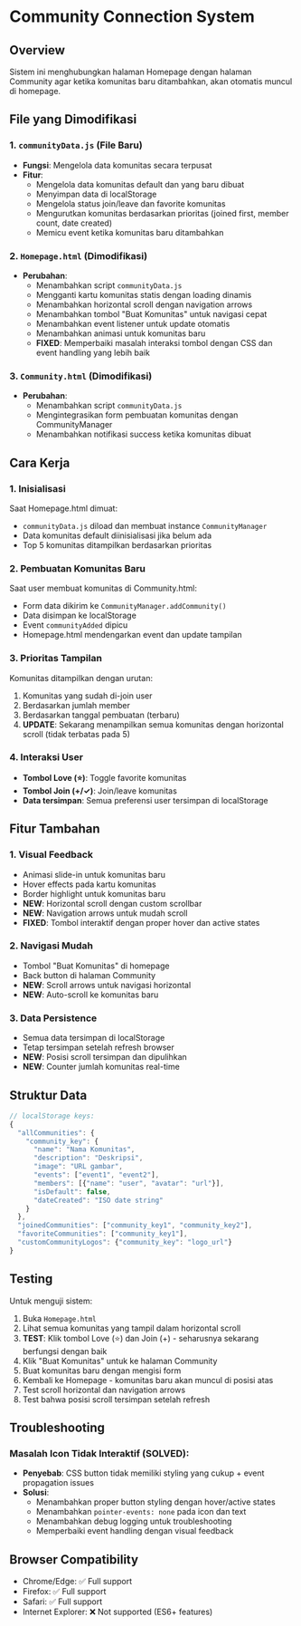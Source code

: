 # Community Connection System

## Overview
Sistem ini menghubungkan halaman Homepage dengan halaman Community agar ketika komunitas baru ditambahkan, akan otomatis muncul di homepage.

## File yang Dimodifikasi

### 1. `communityData.js` (File Baru)
- **Fungsi**: Mengelola data komunitas secara terpusat
- **Fitur**:
  - Mengelola data komunitas default dan yang baru dibuat
  - Menyimpan data di localStorage
  - Mengelola status join/leave dan favorite komunitas
  - Mengurutkan komunitas berdasarkan prioritas (joined first, member count, date created)
  - Memicu event ketika komunitas baru ditambahkan

### 2. `Homepage.html` (Dimodifikasi)
- **Perubahan**:
  - Menambahkan script `communityData.js`
  - Mengganti kartu komunitas statis dengan loading dinamis
  - Menambahkan horizontal scroll dengan navigation arrows
  - Menambahkan tombol "Buat Komunitas" untuk navigasi cepat
  - Menambahkan event listener untuk update otomatis
  - Menambahkan animasi untuk komunitas baru
  - **FIXED**: Memperbaiki masalah interaksi tombol dengan CSS dan event handling yang lebih baik

### 3. `Community.html` (Dimodifikasi)
- **Perubahan**:
  - Menambahkan script `communityData.js`
  - Mengintegrasikan form pembuatan komunitas dengan CommunityManager
  - Menambahkan notifikasi success ketika komunitas dibuat

## Cara Kerja

### 1. **Inisialisasi**
Saat Homepage.html dimuat:
- `communityData.js` diload dan membuat instance `CommunityManager`
- Data komunitas default diinisialisasi jika belum ada
- Top 5 komunitas ditampilkan berdasarkan prioritas

### 2. **Pembuatan Komunitas Baru**
Saat user membuat komunitas di Community.html:
- Form data dikirim ke `CommunityManager.addCommunity()`
- Data disimpan ke localStorage
- Event `communityAdded` dipicu
- Homepage.html mendengarkan event dan update tampilan

### 3. **Prioritas Tampilan**
Komunitas ditampilkan dengan urutan:
1. Komunitas yang sudah di-join user
2. Berdasarkan jumlah member
3. Berdasarkan tanggal pembuatan (terbaru)
4. **UPDATE**: Sekarang menampilkan semua komunitas dengan horizontal scroll (tidak terbatas pada 5)

### 4. **Interaksi User**
- **Tombol Love (⭐)**: Toggle favorite komunitas
- **Tombol Join (+/✓)**: Join/leave komunitas
- **Data tersimpan**: Semua preferensi user tersimpan di localStorage

## Fitur Tambahan

### 1. **Visual Feedback**
- Animasi slide-in untuk komunitas baru
- Hover effects pada kartu komunitas
- Border highlight untuk komunitas baru
- **NEW**: Horizontal scroll dengan custom scrollbar
- **NEW**: Navigation arrows untuk mudah scroll
- **FIXED**: Tombol interaktif dengan proper hover dan active states

### 2. **Navigasi Mudah**
- Tombol "Buat Komunitas" di homepage
- Back button di halaman Community
- **NEW**: Scroll arrows untuk navigasi horizontal
- **NEW**: Auto-scroll ke komunitas baru

### 3. **Data Persistence**
- Semua data tersimpan di localStorage
- Tetap tersimpan setelah refresh browser
- **NEW**: Posisi scroll tersimpan dan dipulihkan
- **NEW**: Counter jumlah komunitas real-time

## Struktur Data

```javascript
// localStorage keys:
{
  "allCommunities": {
    "community_key": {
      "name": "Nama Komunitas",
      "description": "Deskripsi",
      "image": "URL gambar",
      "events": ["event1", "event2"],
      "members": [{"name": "user", "avatar": "url"}],
      "isDefault": false,
      "dateCreated": "ISO date string"
    }
  },
  "joinedCommunities": ["community_key1", "community_key2"],
  "favoriteCommunities": ["community_key1"],
  "customCommunityLogos": {"community_key": "logo_url"}
}
```

## Testing

Untuk menguji sistem:
1. Buka `Homepage.html`
2. Lihat semua komunitas yang tampil dalam horizontal scroll
3. **TEST**: Klik tombol Love (⭐) dan Join (+) - seharusnya sekarang berfungsi dengan baik
4. Klik "Buat Komunitas" untuk ke halaman Community
5. Buat komunitas baru dengan mengisi form
6. Kembali ke Homepage - komunitas baru akan muncul di posisi atas
7. Test scroll horizontal dan navigation arrows
8. Test bahwa posisi scroll tersimpan setelah refresh

## Troubleshooting

### Masalah Icon Tidak Interaktif (SOLVED):
- **Penyebab**: CSS button tidak memiliki styling yang cukup + event propagation issues
- **Solusi**: 
  - Menambahkan proper button styling dengan hover/active states
  - Menambahkan `pointer-events: none` pada icon dan text
  - Menambahkan debug logging untuk troubleshooting
  - Memperbaiki event handling dengan visual feedback

## Browser Compatibility
- Chrome/Edge: ✅ Full support
- Firefox: ✅ Full support  
- Safari: ✅ Full support
- Internet Explorer: ❌ Not supported (ES6+ features)
